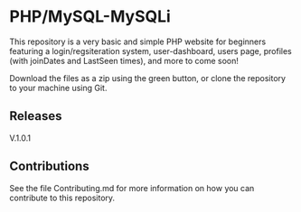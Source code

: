 # PHP/MySQL-MySQLi

This repository is a very basic and simple PHP website for beginners featuring a login/regsiteration system, user-dashboard, users page, profiles
(with joinDates and LastSeen times), and more to come soon!

Download the files as a zip using the green button, or clone the repository to your machine using Git.

## Releases

V.1.0.1

## Contributions

See the file Contributing.md for more information on how you can contribute to this repository.
